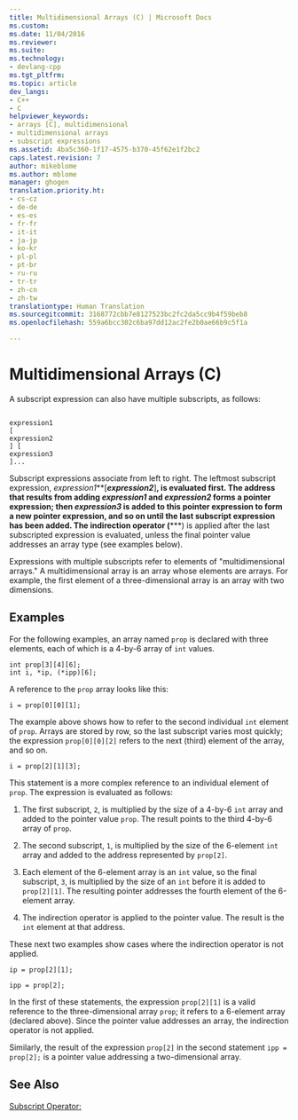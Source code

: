 ```yaml
---
title: Multidimensional Arrays (C) | Microsoft Docs
ms.custom: 
ms.date: 11/04/2016
ms.reviewer: 
ms.suite: 
ms.technology:
- devlang-cpp
ms.tgt_pltfrm: 
ms.topic: article
dev_langs:
- C++
- C
helpviewer_keywords:
- arrays [C], multidimensional
- multidimensional arrays
- subscript expressions
ms.assetid: 4ba5c360-1f17-4575-b370-45f62e1f2bc2
caps.latest.revision: 7
author: mikeblome
ms.author: mblome
manager: ghogen
translation.priority.ht:
- cs-cz
- de-de
- es-es
- fr-fr
- it-it
- ja-jp
- ko-kr
- pl-pl
- pt-br
- ru-ru
- tr-tr
- zh-cn
- zh-tw
translationtype: Human Translation
ms.sourcegitcommit: 3168772cbb7e8127523bc2fc2da5cc9b4f59beb8
ms.openlocfilehash: 559a6bcc302c6ba97dd12ac2fe2b0ae66b9c5f1a

---
```

# Multidimensional Arrays (C)
A subscript expression can also have multiple subscripts, as follows:  
  
```  
  
expression1  
[  
expression2  
] [  
expression3  
]...  
```  
  
 Subscript expressions associate from left to right. The leftmost subscript expression, *expression1***[***expression2***]**, is evaluated first. The address that results from adding *expression1* and *expression2* forms a pointer expression; then *expression3* is added to this pointer expression to form a new pointer expression, and so on until the last subscript expression has been added. The indirection operator (**\***) is applied after the last subscripted expression is evaluated, unless the final pointer value addresses an array type (see examples below).  
  
 Expressions with multiple subscripts refer to elements of "multidimensional arrays." A multidimensional array is an array whose elements are arrays. For example, the first element of a three-dimensional array is an array with two dimensions.  
  
## Examples  
 For the following examples, an array named `prop` is declared with three elements, each of which is a 4-by-6 array of `int` values.  
  
```  
int prop[3][4][6];  
int i, *ip, (*ipp)[6];  
```  
  
 A reference to the `prop` array looks like this:  
  
```  
i = prop[0][0][1];  
```  
  
 The example above shows how to refer to the second individual `int` element of `prop`. Arrays are stored by row, so the last subscript varies most quickly; the expression `prop[0][0][2]` refers to the next (third) element of the array, and so on.  
  
```  
i = prop[2][1][3];  
```  
  
 This statement is a more complex reference to an individual element of `prop`. The expression is evaluated as follows:  
  
1.  The first subscript, `2`, is multiplied by the size of a 4-by-6 `int` array and added to the pointer value `prop`. The result points to the third 4-by-6 array of `prop`.  
  
2.  The second subscript, `1`, is multiplied by the size of the 6-element `int` array and added to the address represented by `prop[2]`.  
  
3.  Each element of the 6-element array is an `int` value, so the final subscript, `3`, is multiplied by the size of an `int` before it is added to `prop[2][1]`. The resulting pointer addresses the fourth element of the 6-element array.  
  
4.  The indirection operator is applied to the pointer value. The result is the `int` element at that address.  
  
 These next two examples show cases where the indirection operator is not applied.  
  
```  
ip = prop[2][1];  
  
ipp = prop[2];  
```  
  
 In the first of these statements, the expression `prop[2][1]` is a valid reference to the three-dimensional array `prop`; it refers to a 6-element array (declared above). Since the pointer value addresses an array, the indirection operator is not applied.  
  
 Similarly, the result of the expression `prop[2]` in the second statement `ipp = prop[2];` is a pointer value addressing a two-dimensional array.  
  
## See Also  
 [Subscript Operator:](../cpp/subscript-operator.md)


<!--HONumber=Jan17_HO2-->


